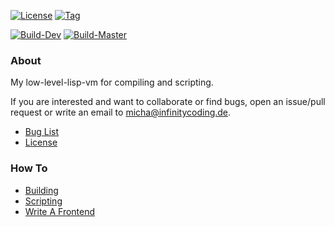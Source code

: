 [![License](https://img.shields.io/github/license/michaelsippel/cautious-potato.svg)]()
[![Tag](https://img.shields.io/github/tag/michaelsippel/cautious-potato.svg)](https://github.com/michaelsippel/cautious-potato/tags)

[![Build-Dev](https://img.shields.io/travis/michaelsippel/cautious-potato/dev.svg?label=dev)](https://travis-ci.org/michaelsippel/cautious-potato/branches)
[![Build-Master](https://img.shields.io/travis/michaelsippel/cautious-potato/master.svg?label=master)](https://travis-ci.org/michaelsippel/cautious-potato/branches)

### About
My low-level-lisp-vm for compiling and scripting.
 
If you are interested and want to collaborate or find bugs, open an issue/pull request or write an email to <micha@infinitycoding.de>.

* [Bug List](/doc/bugs.md)
* [License](/LICENSE)

### How To
* [Building](/doc/building.md)
* [Scripting](/doc/scripting.md)
* [Write A Frontend](/doc/frontend.md)

